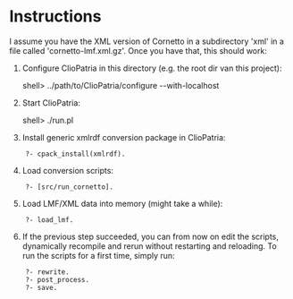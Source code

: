 # Instructions

I assume you have the XML version of Cornetto in a subdirectory 'xml' in a file called 'cornetto-lmf.xml.gz'.
Once you have that, this should work:

1. Configure ClioPatria in this directory (e.g. the root dir van this project):

	shell> ../path/to/ClioPatria/configure --with-localhost

2. Start ClioPatria:

	shell> ./run.pl	

3. Install generic xmlrdf conversion package in ClioPatria:
```
	?- cpack_install(xmlrdf).
```
4. Load conversion scripts:
```
	?- [src/run_cornetto].
```
5. Load LMF/XML data into memory (might take a while):
```
	?- load_lmf.
```

6. If the previous step succeeded, you can from now on edit the scripts, dynamically recompile and rerun without restarting and reloading.
   To run the scripts for a first time, simply run:

```
	?- rewrite.
	?- post_process.
	?- save.
```

